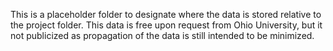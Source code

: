 This is a placeholder folder to designate where the data is stored relative to the project folder. This data is free upon request from Ohio University, but it not publicized as propagation of the data is still intended to be minimized.